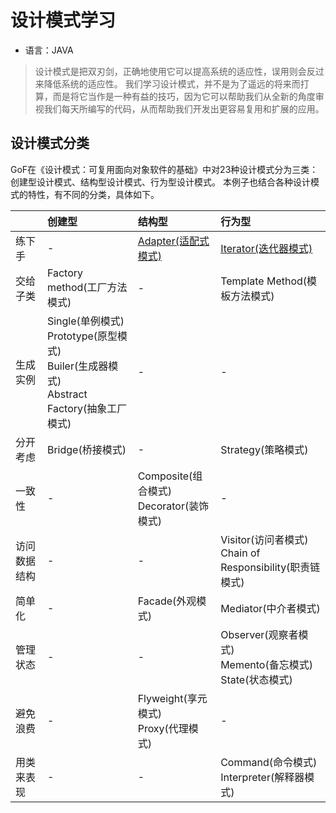 # 设计模式学习
- 语言：JAVA
> 设计模式是把双刃剑，正确地使用它可以提高系统的适应性，误用则会反过来降低系统的适应性。
> 我们学习设计模式，并不是为了遥远的将来而打算，而是将它当作是一种有益的技巧，因为它可以帮助我们从全新的角度审视我们每天所编写的代码，从而帮助我们开发出更容易复用和扩展的应用。

## 设计模式分类
GoF在《设计模式：可复用面向对象软件的基础》中对23种设计模式分为三类：创建型设计模式、结构型设计模式、行为型设计模式。
本例子也结合各种设计模式的特性，有不同的分类，具体如下。

|          | 创建型   | 结构型               | 行为型               |
| :------- | :------ | :------------------- | :------------------- |
| 练下手   | -        | [Adapter(适配式模式)](https://github.com/305983806/neo-demo/tree/master/design-pattern/adapter)  | [Iterator(迭代器模式)](https://github.com/305983806/neo-demo/tree/master/design-pattern/iterator) |
| 交给子类 | Factory method(工厂方法模式) | - | Template Method(模板方法模式) |
| 生成实例 | Single(单例模式)<br>Prototype(原型模式)<br>Builer(生成器模式)<br>Abstract Factory(抽象工厂模式) | - | - |
| 分开考虑 | Bridge(桥接模式) | - | Strategy(策略模式) |
| 一致性   | - | Composite(组合模式)<br>Decorator(装饰模式) | - |
| 访问数据结构 | - | - | Visitor(访问者模式)<br>Chain of Responsibility(职责链模式) |
| 简单化   | - | Facade(外观模式)  | Mediator(中介者模式) |
| 管理状态 | - | -  | Observer(观察者模式)<br>Memento(备忘模式)<br>State(状态模式) |
| 避免浪费 | - | Flyweight(享元模式)<br>Proxy(代理模式) | - |
| 用类来表现 | - | - | Command(命令模式)<br>Interpreter(解释器模式) |